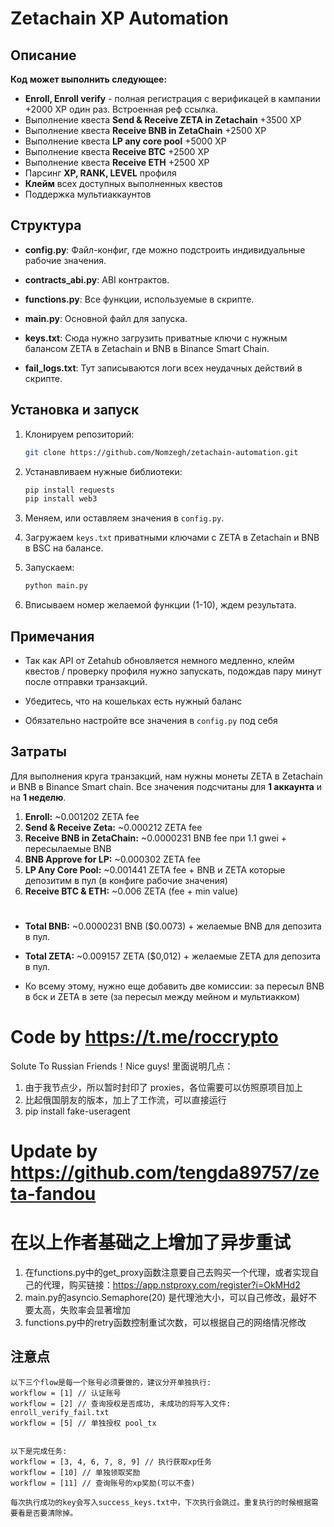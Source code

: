# Zetachain XP Automation

## Описание
**Код может выполнить следующее:**

- **Enroll, Enroll verify** - полная регистрация с верификацей в кампании +2000 XP один раз. Встроенная реф ссылка.
- Выполнение квеста **Send & Receive ZETA in Zetachain** +3500 XP
- Выполнение квеста **Receive BNB in ZetaChain** +2500 XP
- Выполнение квеста **LP any core pool** +5000 XP
- Выполнение квеста **Receive BTC** +2500 XP
- Выполнение квеста **Receive ETH** +2500 XP
- Парсинг **XP, RANK, LEVEL** профиля
- **Клейм** всех доступных выполненных квестов
- Поддержка мультиаккаунтов


## Структура


- **config.py**: Файл-конфиг, где можно подстроить индивидуальные рабочие значения.

- **contracts_abi.py**: ABI контрактов.

- **functions.py**: Все функции, используемые в скрипте.

- **main.py**: Основной файл для запуска.

- **keys.txt**: Сюда нужно загрузить приватные ключи с нужным балансом ZETA в Zetachain и BNB в Binance Smart Chain.

- **fail_logs.txt**: Тут записываются логи всех неудачных действий в скрипте.

## Установка и запуск

1. Клонируем репозиторий:

    ```bash
    git clone https://github.com/Nomzegh/zetachain-automation.git
    ```

2. Устанавливаем нужные библиотеки:

    ```bash
    pip install requests
    pip install web3
    ```

3. Меняем, или оставляем значения в `config.py`.

4. Загружаем `keys.txt` приватными ключами с ZETA в Zetachain и BNB в BSC на балансе.

5. Запускаем:

    ```bash
    python main.py
    ```
6. Вписываем номер желаемой функции (1-10), ждем результата.



## Примечания
- Так как API от Zetahub обновляется немного медленно, клейм квестов / проверку профиля нужно запускать, подождав пару минут после отправки транзакций.

- Убедитесь, что на кошельках есть нужный баланс

- Обязательно настройте все значения в `config.py` под себя

## Затраты
Для выполнения круга транзакций, нам нужны монеты ZETA в Zetachain и BNB в Binance Smart chain. Все значения подсчитаны для **1 аккаунта** и на **1 неделю**.

1. **Enroll:**  ~0.001202 ZETA fee
2. **Send & Receive Zeta:** ~0.000212 ZETA fee
3. **Receive BNB in ZetaChain:** ~0.0000231 BNB fee при 1.1 gwei + пересылаемые BNB
4. **BNB Approve for LP:** ~0.000302 ZETA fee
5. **LP Any Core Pool:** ~0.001441 ZETA fee + BNB и ZETA которые депозитим в пул (в конфиге рабочие значения)
6. **Receive BTC & ETH:** ~0.006 ZETA (fee + min value)

#
- **Total BNB:** ~0.0000231 BNB ($0.0073) + желаемые BNB для депозита в пул.
- **Total ZETA:** ~0.009157 ZETA ($0,012) + желаемые ZETA для депозита в пул.

- Ко всему этому, нужно еще добавить две комиссии: за пересыл BNB в бск и ZETA в зете (за пересыл между мейном и мультиакком)
#

# Code by https://t.me/roccrypto


Solute To Russian Friends！Nice guys!
里面说明几点：
1. 由于我节点少，所以暂时封印了 proxies，各位需要可以仿照原项目加上
2. 比起俄国朋友的版本，加上了工作流，可以直接运行
3. pip install fake-useragent

# Update by https://github.com/tengda89757/zeta-fandou
# 在以上作者基础之上增加了异步重试
1. 在functions.py中的get_proxy函数注意要自己去购买一个代理，或者实现自己的代理，购买链接：https://app.nstproxy.com/register?i=OkMHd2
2. main.py的asyncio.Semaphore(20) 是代理池大小，可以自己修改，最好不要太高，失败率会显著增加
3. functions.py中的retry函数控制重试次数，可以根据自己的网络情况修改

## 注意点


```text
以下三个flow是每一个账号必须要做的，建议分开单独执行:
workflow = [1] // 认证账号
workflow = [2] // 查询授权是否成功, 未成功的将写入文件: enroll_verify_fail.txt
workflow = [5] // 单独授权 pool_tx


以下是完成任务:
workflow = [3, 4, 6, 7, 8, 9] // 执行获取xp任务
workflow = [10] // 单独领取奖励
workflow = [11] // 查询账号的xp奖励(可以不查)

每次执行成功的key会写入success_keys.txt中，下次执行会跳过。重复执行的时候根据需要看是否要清除掉。


```
